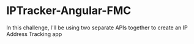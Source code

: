 # IPTracker-Angular-FMC
In this challenge, I'll be using two separate APIs together to create an IP Address Tracking app
